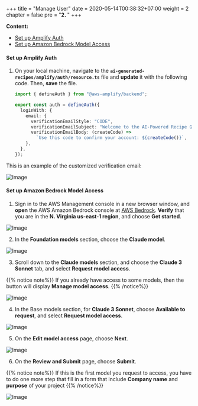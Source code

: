 +++
title = "Manage User"
date = 2020-05-14T00:38:32+07:00
weight = 2
chapter = false
pre = "<b>2. </b>"
+++


**Content:**
- [Set up Amplify Auth](#set-up-amplify-auth)
- [Set up Amazon Bedrock Model Access](#set-up-amazon-bedrock-model-access)
#### Set up Amplify Auth

1. On your local machine, navigate to the **`ai-generated-recipes/amplify/auth/resource.ts`** file and **update** it with the following code. Then, **save** the file.

   ```typescript
   import { defineAuth } from "@aws-amplify/backend";

   export const auth = defineAuth({
     loginWith: {
       email: {
         verificationEmailStyle: "CODE",
         verificationEmailSubject: "Welcome to the AI-Powered Recipe Generator!",
         verificationEmailBody: (createCode) =>
           `Use this code to confirm your account: ${createCode()}`,
       },
     },
   });

This is an example of the customized verification email:

![Image](/images/2-manage-users/mailcode.png?width=30pc)


#### Set up Amazon Bedrock Model Access

1.  Sign in to the AWS Management console in a new browser window, and **open** the AWS Amazon Bedrock console at [AWS Bedrock](https://console.aws.amazon.com/bedrock/). **Verify** that you are in the **N. Virginia us-east-1 region**, and choose **Get started**.

![Image](/images/2-manage-users/bedrock.png?width=40pc)

2. In the **Foundation models** section, choose the **Claude model**.


![Image](/images/2-manage-users/choosemodel.png?width=30pc)

3. Scroll down to the **Claude models** section, and choose the **Claude 3 Sonnet** tab, and select **Request model access**.

{{% notice note%}}
If you already have access to some models, then the button will display **Manage model access**. 
{{% /notice%}}

![Image](/images/2-manage-users/claude3sonnet.png?width=30pc)

4. In the Base models section, for **Claude 3 Sonnet**, choose **Available to request**, and select **Request model access**.

![Image](/images/2-manage-users/basemodel.png?width=30pc)

5.  On the **Edit model access** page, choose **Next**.

![Image](/images/2-manage-users/checkbasemodel.png?width=30pc)

6.  On the **Review and Submit** page, choose **Submit**.

{{% notice note%}}
If this is the first model you request to access, you have to do one more step that fill in a form that include **Company name** and **purpose** of your project
{{% /notice%}}

![Image](/images/2-manage-users/reviewModel.png?width=30pc)

